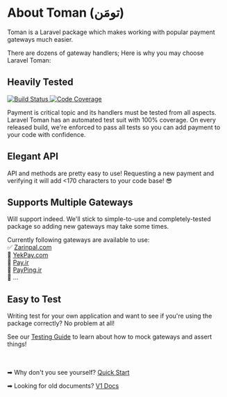 # About Toman (تومَن)
Toman is a Laravel package which makes working with popular payment gateways much easier.

There are dozens of gateway handlers; Here is why you may choose Laravel Toman:

## Heavily Tested
<a target="_blank" href="https://travis-ci.org/evryn/laravel-toman">
    <img alt="Build Status" src="https://img.shields.io/travis/evryn/laravel-toman/master.svg?style=flat-square">
</a>
<a target="_blank" href="https://codecov.io/gh/evryn/laravel-toman">
    <img alt="Code Coverage" src='https://img.shields.io/codecov/c/github/evryn/laravel-toman?label=coverage&style=flat-square'>
</a>

Payment is critical topic and its handlers must be tested from all aspects. Laravel Toman has an automated test suit with 100% coverage. On every released build, we're enforced to pass all tests so you can add payment to your code with confidence.

## Elegant API

API and methods are pretty easy to use! Requesting a new payment and verifying it will add <170 characters to your code base! 😎

## Supports Multiple Gateways

Will support indeed. We'll stick to simple-to-use and completely-tested package so adding new gateways may take some times.

Currently following gateways are available to use:  
✅ [Zarinpal.com](https://zarinpal.com)  
🔘 [YekPay.com](https://yekpay.com/)  
🔘 [Pay.ir](https://pay.ir/)  
🔘 [PayPing.ir](https://www.payping.ir/)  
🔘 ...

## Easy to Test

Writing test for your own application and want to see if you're using the package correctly? No problem at all!

See our [Testing Guide](testing.md) to learn about how to mock gateways and assert things!

<br></br>
➡ Why don't you see yourself? [Quick Start](quickstart.md)

➡ Looking for old documents? <a href="v1/index.html">V1 Docs</a>
